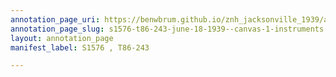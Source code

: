 ```yaml
---
annotation_page_uri: https://benwbrum.github.io/znh_jacksonville_1939/annotations/s1576-t86-243-june-18-1939--canvas-1-instruments.json
annotation_page_slug: s1576-t86-243-june-18-1939--canvas-1-instruments
layout: annotation_page
manifest_label: S1576 , T86-243

---
```

